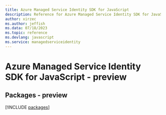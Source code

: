 ```yaml
---
title: Azure Managed Service Identity SDK for JavaScript
description: Reference for Azure Managed Service Identity SDK for JavaScript
author: xirzec
ms.author: jeffish
ms.data: 07/18/2023
ms.topic: reference
ms.devlang: javascript
ms.service: managedserviceidentity
---
```

# Azure Managed Service Identity SDK for JavaScript - preview
## Packages - preview
[!INCLUDE [packages](managed-service-identity-index.md)]